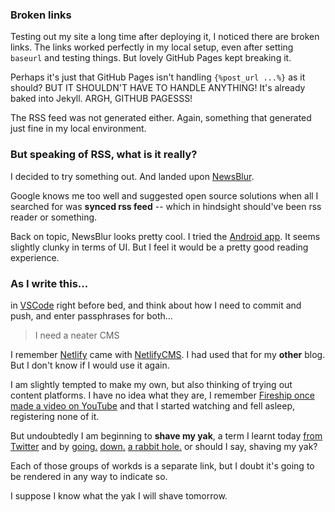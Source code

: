 ---
---

### Broken links

Testing out my site a long time after deploying it, I noticed there are
broken links. The links worked perfectly in my local setup, even after
setting `baseurl` and testing things.
But lovely GitHub Pages kept breaking it.

Perhaps it's just that GitHub Pages isn't handling `{%post_url ...%}` as
it should? BUT IT SHOULDN'T HAVE TO HANDLE ANYTHING! It's already baked
into Jekyll. ARGH, GITHUB PAGESSS!

The RSS feed was not generated either. Again, something that generated
just fine in my local environment.

### But speaking of RSS, what is it really?

I decided to try something out. And landed upon [NewsBlur](//newsblur.com).

Google knows me too well and suggested open source solutions when all I
searched for was **synced rss feed** -- which in hindsight should've been
rss reader or something.

Back on topic, NewsBlur looks pretty cool. I tried the
[Android app](https://play.google.com/store/apps/details?id=com.newsblur).
It seems slightly clunky in terms of UI. But I feel it would be a pretty
good reading experience.

### As I write this...

in [VSCode](https://code.visualstudio.com/) right before bed, and think
about how I need to commit and push, and enter passphrases for both...

> I need a neater CMS

I remember [Netlify](https://www.netlify.com/) came with
[NetlifyCMS](https://www.netlifycms.org/). I had used that for my **other**
blog. But I don't know if I would use it again.

I am slightly tempted to make my own, but also thinking of trying out
content platforms. I have no idea what they are, I remember
[Fireship once made a video on YouTube](https://youtu.be/c_8cplBi_gE)
and that I started watching and fell asleep, registering none of it.

But undoubtedly I am beginning to **shave my yak**, a term I learnt today
[from Twitter](https://twitter.com/synecdotal/status/1491248199109332992?s=20&t=htMoqIhRY1x7EQGq1_Q3EQ)
and by
[going.](https://www.reddit.com/r/ProgrammerHumor/comments/caqqs1/xkcd_explains_how_yak_shaving_using_a_trained/)
[down.](https://seths.blog/2005/03/dont_shave_that/)
[a rabbit hole.](https://medium.com/@firehoseproject/a-guide-to-yak-shaving-your-code-d30f98dc759)
or should I say, shaving my yak?

Each of those groups of workds is a separate link, but I doubt it's going
to be rendered in any way to indicate so.

I suppose I know what the yak I will shave tomorrow.
